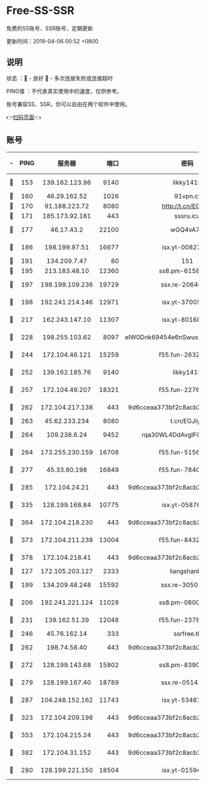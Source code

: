 # Free-SS-SSR

免费的SS账号、SSR账号，定期更新

更新时间：2019-04-06 00:52 +0800

## 说明

状态     ：🙂 - 良好 🙁 - 多次连接失败或连接超时

PING值   ：不代表真实使用中的速度，仅供参考。

账号兼容SS、SSR，你可以自由在两个软件中使用。

👉[扫码页面](https://liesauer.github.io/Free-SS-SSR/)👈

## 账号

|-|PING|服务器|端口|密码|加密方式|区域|
|:----:|:----:|:-----:|-----:|:----:|:----:|:----:|
|🙂|153|139.162.123.96|9140|likky1415|aes-256-cfb|JP|
|🙂|160|46.29.162.52|1026|91vpn.cf|rc4-md5|RU|
|🙂|170|91.188.223.72|8080|http://t.cn/EGJIyrl|rc4-md5|RU|
|🙂|171|185.173.92.181|443|sssru.icu|rc4-md5|RU|
|🙂|177|46.17.43.2|22100|wGQ4vA7D|aes-256-gcm|RU|
|🙂|186|198.199.97.51|16677|isx.yt-00827286|aes-256-cfb|US|
|🙂|191|134.209.7.47|80|151|chacha20|US|
|🙂|195|213.183.48.10|12360|ss8.pm-61585593|rc4-md5|RU|
|🙂|197|198.199.109.236|19729|ssx.re-20646999|aes-256-cfb|US|
|🙂|198|192.241.214.146|12971|isx.yt-37005229|aes-256-cfb|US|
|🙂|217|162.243.147.10|11307|isx.yt-80168249|aes-256-cfb|US|
|🙂|228|198.255.103.62|8097|eIW0Dnk69454e6nSwuspv9DmS201tQ0D|aes-256-cfb|US|
|🙂|244|172.104.46.121|15259|f55.fun-26327483|aes-256-cfb|SG|
|🙂|252|139.162.185.76|9140|likky1415|aes-256-cfb|DE|
|🙂|257|172.104.49.207|18321|f55.fun-22761918|aes-256-cfb|SG|
|🙂|262|172.104.217.138|443|9d6cceaa373bf2c8acb22e60b6a58be6|aes-256-cfb|US|
|🙂|263|45.62.233.234|8080|t.cn/EGJIyrl|rc4-md5|CA|
|🙂|264|109.238.6.24|9452|rqa30WL4DdAvgIFG6Fs3znzTa|aes-256-cfb|FR|
|🙂|264|173.255.230.159|16708|f55.fun-51565775|aes-256-cfb|US|
|🙂|277|45.33.80.198|16849|f55.fun-78403202|aes-256-cfb|US|
|🙂|285|172.104.24.21|443|9d6cceaa373bf2c8acb22e60b6a58be6|aes-256-cfb|US|
|🙂|335|128.199.168.84|10775|isx.yt-05876249|aes-256-cfb|SG|
|🙂|364|172.104.218.230|443|9d6cceaa373bf2c8acb22e60b6a58be6|aes-256-cfb|US|
|🙂|373|172.104.211.238|13004|f55.fun-84327083|aes-256-cfb|US|
|🙂|378|172.104.218.41|443|9d6cceaa373bf2c8acb22e60b6a58be6|aes-256-cfb|US|
|🙂|127|172.105.203.127|2333|liangshanbo|chacha20|JP|
|🙂|199|134.209.48.248|15592|ssx.re-30501157|aes-256-cfb|US|
|🙂|206|192.241.221.124|11028|ss8.pm-08004110|aes-256-cfb|US|
|🙂|231|139.162.51.39|12048|f55.fun-23786440|aes-256-cfb|SG|
|🙂|246|45.76.162.14|333|ssrfree.tk|rc4|SG|
|🙂|262|198.74.58.40|443|9d6cceaa373bf2c8acb22e60b6a58be6|aes-256-cfb|US|
|🙂|272|128.199.143.68|15802|ss8.pm-83903752|aes-256-cfb|SG|
|🙂|279|128.199.167.40|18789|ssx.re-05141157|aes-256-cfb|SG|
|🙂|287|104.248.152.162|11743|isx.yt-53481002|aes-256-cfb|SG|
|🙂|323|172.104.209.198|443|9d6cceaa373bf2c8acb22e60b6a58be6|aes-256-cfb|US|
|🙂|353|172.104.215.24|443|9d6cceaa373bf2c8acb22e60b6a58be6|aes-256-cfb|US|
|🙂|382|172.104.31.152|443|9d6cceaa373bf2c8acb22e60b6a58be6|aes-256-cfb|US|
|🙁|280|128.199.221.150|18504|isx.yt-01594022|aes-256-cfb|SG|

